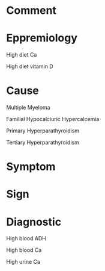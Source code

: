 # Comment

# Eppremiology

High diet Ca

High diet vitamin D

# Cause

Multiple Myeloma

Familial Hypocalciuric Hypercalcemia

Primary Hyperparathyroidism

Tertiary Hyperparathyroidism

# Symptom

# Sign

# Diagnostic

High blood ADH

High blood Ca

High urine Ca
